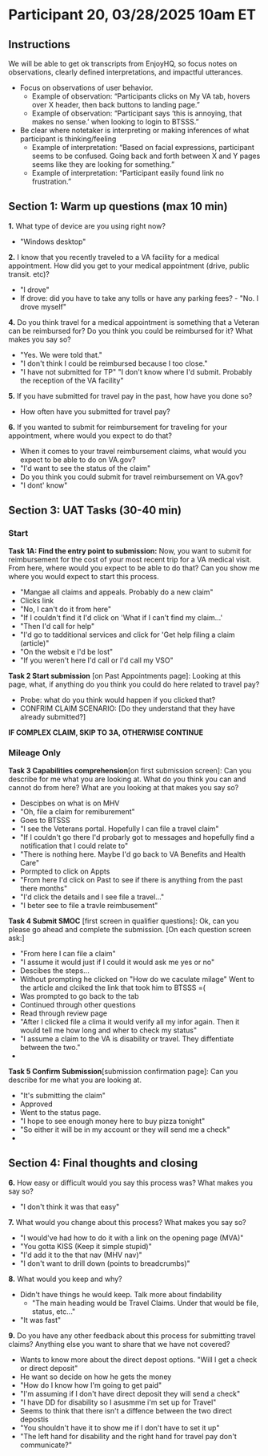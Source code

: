 # **Participant 20, 03/28/2025 10am ET**


## **Instructions**

We will be able to get ok transcripts from EnjoyHQ, so focus notes on observations, clearly defined interpretations, and impactful utterances.



* Focus on observations of user behavior.
    * Example of observation: “Participants clicks on My VA tab, hovers over X header, then back buttons to landing page.”
    * Example of observation: “Participant says ‘this is annoying, that makes no sense.’ when looking to login to BTSSS.”
* Be clear where notetaker is interpreting or making inferences of what participant is thinking/feeling
    * Example of interpretation: “Based on facial expressions, participant seems to be confused. Going back and forth between X and Y pages seems like they are looking for something.”
    * Example of interpretation: “Participant easily found link no frustration.”

## **Section 1: Warm up questions (max 10 min)**

**1.** What type of device are you using right now?
- "Windows desktop"
   
**2.** I know that you recently traveled to a VA facility for a medical appointment.  How did you get to your medical appointment (drive, public transit. etc)? 
  - "I drove"
  -  If drove: did you have to take any tolls or have any parking fees?
    -  "No. I drove myself"
   
**4.** Do you think travel for a medical appointment is something that a Veteran can be reimbursed for? Do you think you could be reimbursed for it? What makes you say so?
   - "Yes. We were told that."
   - "I don't think I could be reimbursed because I too close."
   - "I have not submitted for TP"
     "I don't know where I'd submit. Probably the reception of the VA facility"
     
**5.** If you have submitted for travel pay in the past, how have you done so?
  - How often have you submitted for travel pay?
   
**6.** If you wanted to submit for reimbursement for traveling for your appointment, where would you expect to do that?
  - When it comes to your travel reimbursement claims, what would you expect to be able to do on VA.gov?
  - "I'd want to see the status of the claim"
  - Do you think you could submit for travel reimbursement on VA.gov?
  - "I dont' know"


## **Section 3: UAT Tasks (30-40 min)**


### Start 

**Task 1A: Find the entry point to submission:** Now, you want to submit for reimbursement for the cost of your most recent trip for a VA medical visit.  From here, where would you expect to be able to do that?  Can you show me where you would expect to start this process.
- "Mangae all claims and appeals. Probably do a new claim"
- Clicks link
- "No, I can't do it from here"
- "If I couldn't find it I'd click on 'What if I can't find my claim...'
- "Then I'd call for help"
- "I'd go to tadditional services and click for 'Get help filing a claim (article)"
- "On the websit e I'd be lost"
- "If you weren't here I'd call or I'd call my VSO"

**Task 2 Start submission** [on Past Appointments page]: Looking at this page, what, if anything do you think you could do here related to travel pay?
- Probe: what do you think would happen if you clicked that?
- CONFRIM CLAIM SCENARIO: [Do they understand that  they have already submitted?] 

 **IF COMPLEX CLAIM, SKIP TO 3A, OTHERWISE CONTINUE**


### Mileage Only

**Task 3 Capabilities comprehension**[on first submission screen]: Can you describe for me what you are looking at.  What do you think you can and cannot do from here? What are you looking at that makes you say so?
- Descipbes on what is on MHV
- "Oh, file a claim for remiburement"
- Goes to BTSSS
- "I see the Veterans portal. Hopefully I can file a travel claim"
- "If I couldn't go there I'd probarly got to messages and hopefully find a notification that I could relate to"
- "There is nothing here. Maybe I'd go back to VA Benefits and Health Care"
- Pormpted to click on Appts
- "From here I'd click on Past to see if there is anything from the past there months"
- "I'd click the details and I see file a travel..."
- "I beter see to file a travle reimbusement"


**Task 4 Submit SMOC** [first screen in qualifier questions]:  Ok, can you please go ahead and complete the submission.  [On each question screen ask:]
- "From here I can file a claim"
- "I assume it would just if I could it would ask me yes or no"
- Descibes the steps...
- Without prompting he clicked on "How do we caculate milage" Went to the article and clciked the link that took him to BTSSS =(
- Was prompted to go back to the tab
- Continued through other questions
- Read through review page
- "After I clicked file a clima it would verify all my infor again. Then it would tell me how long and wher to check my status"
- "I assume a claim to the VA is disability or travel. They diffentiate between the two."
- 

 **Task 5 Confirm Submission**[submission confirmation page]: Can you describe for me what you are looking at. 
- "It's submitting the claim"
- Approved
- Went to the status page.
- "I hope to see enough money here to buy pizza tonight"
- "So either it will be in my account or they will send me a check"
-  


## Section 4: Final thoughts and closing

**6.** How easy or difficult would you say this process was? What makes you say so?
- "I don't think it was that easy"

**7.** What would you change about this process? What makes you say so?
- "I would've had how to do it with a link on the opening page (MVA)"
- "You gotta KISS (Keep it simple stupid)"
- "I'd add it to the that nav (MHV nav)"
- "I don't want to drill down (points to breadcrumbs)"

**8.** What would you keep and why?
- Didn't have things he would keep. Talk more about findability
  - "The main heading would be Travel Claims. Under that would be file, status, etc..."
- "It was fast"

**9.** Do you have any other feedback about this process for submitting travel claims? Anything else you want to share that we have not covered?
- Wants to know more about the direct depost options. "Will I get a check or direct deposit"
- He want so decide on how he gets the money
- "How do I know how I'm going to get paid"
- "I'm assuming if I don't have direct deposit they will send a check"
- "I have DD for disability so I asusmme i'm set up for Travel"
- Seems to think that there isn't a diffence between the two direct depostis
- "You shouldn't have it to show me if I don't have to set it up"
- "The left hand for disability and the right hand for travel pay don't communicate?"
